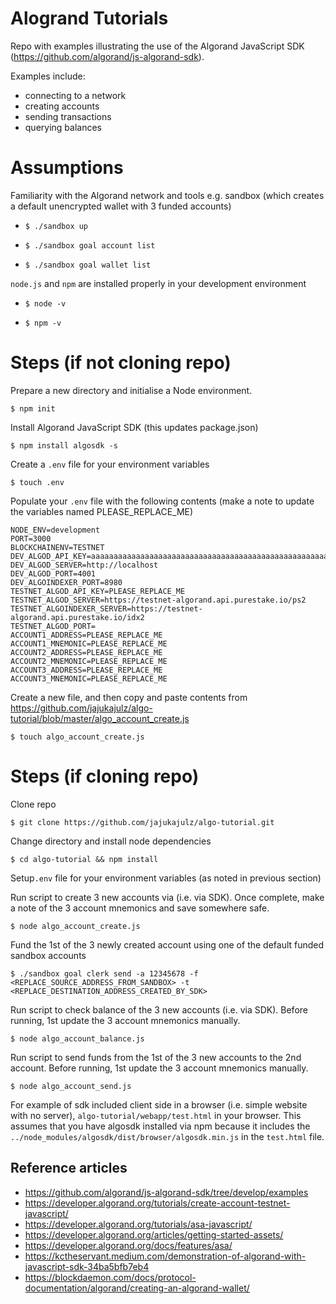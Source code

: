 # Alogrand Tutorials

Repo with examples illustrating the use of the Algorand JavaScript SDK (https://github.com/algorand/js-algorand-sdk).

Examples include:

- connecting to a network
- creating accounts
- sending transactions
- querying balances

# Assumptions

Familiarity with the Algorand network and tools e.g. sandbox (which creates a default unencrypted wallet with 3 funded accounts)

- `$ ./sandbox up`

- `$ ./sandbox goal account list`

- `$ ./sandbox goal wallet list`

`node.js` and `npm` are installed properly in your development environment

- `$ node -v`

- `$ npm -v`

# Steps (if not cloning repo)

Prepare a new directory and initialise a Node environment.

`$ npm init`

Install Algorand JavaScript SDK (this updates package.json)

`$ npm install algosdk -s`

Create a `.env` file for your environment variables

`$ touch .env`

Populate your `.env` file with the following contents (make a note to update the variables named PLEASE_REPLACE_ME)

```
NODE_ENV=development
PORT=3000
BLOCKCHAINENV=TESTNET
DEV_ALGOD_API_KEY=aaaaaaaaaaaaaaaaaaaaaaaaaaaaaaaaaaaaaaaaaaaaaaaaaaaaaaaaaaaaaaaa
DEV_ALGOD_SERVER=http://localhost
DEV_ALGOD_PORT=4001
DEV_ALGOINDEXER_PORT=8980
TESTNET_ALGOD_API_KEY=PLEASE_REPLACE_ME
TESTNET_ALGOD_SERVER=https://testnet-algorand.api.purestake.io/ps2
TESTNET_ALGOINDEXER_SERVER=https://testnet-algorand.api.purestake.io/idx2
TESTNET_ALGOD_PORT=
ACCOUNT1_ADDRESS=PLEASE_REPLACE_ME
ACCOUNT1_MNEMONIC=PLEASE_REPLACE_ME
ACCOUNT2_ADDRESS=PLEASE_REPLACE_ME
ACCOUNT2_MNEMONIC=PLEASE_REPLACE_ME
ACCOUNT3_ADDRESS=PLEASE_REPLACE_ME
ACCOUNT3_MNEMONIC=PLEASE_REPLACE_ME
```

Create a new file, and then copy and paste contents from https://github.com/jajukajulz/algo-tutorial/blob/master/algo_account_create.js

`$ touch algo_account_create.js`

# Steps (if cloning repo)

Clone repo

`$ git clone https://github.com/jajukajulz/algo-tutorial.git`

Change directory and install node dependencies

`$ cd algo-tutorial && npm install`

Setup`.env` file for your environment variables (as noted in previous section)

Run script to create 3 new accounts via (i.e. via SDK). Once complete, make a note of the 3 account mnemonics and save somewhere safe.

`$ node algo_account_create.js`

Fund the 1st of the 3 newly created account using one of the default funded sandbox accounts

`$ ./sandbox goal clerk send -a 12345678 -f <REPLACE_SOURCE_ADDRESS_FROM_SANDBOX> -t <REPLACE_DESTINATION_ADDRESS_CREATED_BY_SDK>`

Run script to check balance of the 3 new accounts (i.e. via SDK). Before running, 1st update the 3 account mnemonics manually.

`$ node algo_account_balance.js`

Run script to send funds from the 1st of the 3 new accounts to the 2nd account. Before running, 1st update the 3 account mnemonics manually.

`$ node algo_account_send.js`

For example of sdk included client side in a browser (i.e. simple website with no server),
`algo-tutorial/webapp/test.html` in your browser. This assumes that you have algosdk installed via npm because
it includes the `../node_modules/algosdk/dist/browser/algosdk.min.js` in the `test.html` file.

## Reference articles

- https://github.com/algorand/js-algorand-sdk/tree/develop/examples
- https://developer.algorand.org/tutorials/create-account-testnet-javascript/
- https://developer.algorand.org/tutorials/asa-javascript/
- https://developer.algorand.org/articles/getting-started-assets/
- https://developer.algorand.org/docs/features/asa/
- https://kctheservant.medium.com/demonstration-of-algorand-with-javascript-sdk-34ba5bfb7eb4
- https://blockdaemon.com/docs/protocol-documentation/algorand/creating-an-algorand-wallet/
